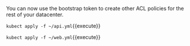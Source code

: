 
You can now use the bootstrap token to create other ACL policies for the rest of your datacenter.






`kubect apply -f ~/api.yml`{{execute}}


`kubect apply -f ~/web.yml`{{execute}}
